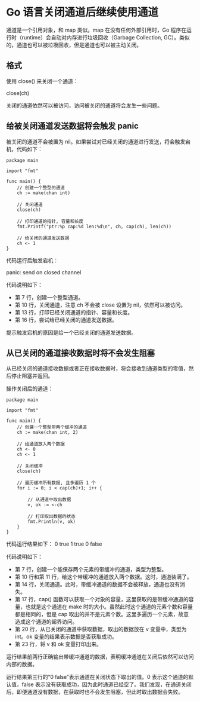# Go 语言关闭通道后继续使用通道

通道是一个引用对象，和 map 类似。map 在没有任何外部引用时，Go 程序在运行时（runtime）会自动对内存进行垃圾回收（Garbage Collection, GC）。类似的，通道也可以被垃圾回收，但是通道也可以被主动关闭。

## 格式

使用 close() 来关闭一个通道：

close(ch)

关闭的通道依然可以被访问，访问被关闭的通道将会发生一些问题。

## 给被关闭通道发送数据将会触发 panic

被关闭的通道不会被置为 nil。如果尝试对已经关闭的通道进行发送，将会触发宕机，代码如下：

```
package main

import "fmt"

func main() {
    // 创建一个整型的通道
    ch := make(chan int)

    // 关闭通道
    close(ch)

    // 打印通道的指针, 容量和长度
    fmt.Printf("ptr:%p cap:%d len:%d\n", ch, cap(ch), len(ch))

    // 给关闭的通道发送数据
    ch <- 1
}
```

代码运行后触发宕机：

panic: send on closed channel

代码说明如下：

*   第 7 行，创建一个整型通道。
*   第 10 行，关闭通道，注意 ch 不会被 close 设置为 nil，依然可以被访问。
*   第 13 行，打印已经关闭通道的指针、容量和长度。
*   第 16 行，尝试给已经关闭的通道发送数据。

提示触发宕机的原因是给一个已经关闭的通道发送数据。

## 从已关闭的通道接收数据时将不会发生阻塞

从已经关闭的通道接收数据或者正在接收数据时，将会接收到通道类型的零值，然后停止阻塞并返回。

操作关闭后的通道：

```
package main

import "fmt"

func main() {
    // 创建一个整型带两个缓冲的通道
    ch := make(chan int, 2)

    // 给通道放入两个数据
    ch <- 0
    ch <- 1

    // 关闭缓冲
    close(ch)

    // 遍历缓冲所有数据, 且多遍历 1 个
    for i := 0; i < cap(ch)+1; i++ {

        // 从通道中取出数据
        v, ok := <-ch

        // 打印取出数据的状态
        fmt.Println(v, ok)
    }
}
```

代码运行结果如下：
0 true
1 true
0 false

代码说明如下：

*   第 7 行，创建一个能保存两个元素的带缓冲的通道，类型为整型。
*   第 10 行和第 11 行，给这个带缓冲的通道放入两个数据。这时，通道装满了。
*   第 14 行，关闭通道。此时，带缓冲通道的数据不会被释放，通道也没有消失。
*   第 17 行，cap() 函数可以获取一个对象的容量，这里获取的是带缓冲通道的容量，也就是这个通道在 make 时的大小。虽然此时这个通道的元素个数和容量都是相同的，但是 cap 取出的并不是元素个数。这里多遍历一个元素，故意造成这个通道的超界访问。
*   第 20 行，从已关闭的通道中获取数据，取出的数据放在 v 变量中，类型为 int。ok 变量的结果表示数据是否获取成功。
*   第 23 行，将 v 和 ok 变量打印出来。

运行结果前两行正确输出带缓冲通道的数据，表明缓冲通道在关闭后依然可以访问内部的数据。

运行结果第三行的“0 false”表示通道在关闭状态下取出的值。0 表示这个通道的默认值，false 表示没有获取成功，因为此时通道已经空了。我们发现，在通道关闭后，即便通道没有数据，在获取时也不会发生阻塞，但此时取出数据会失败。